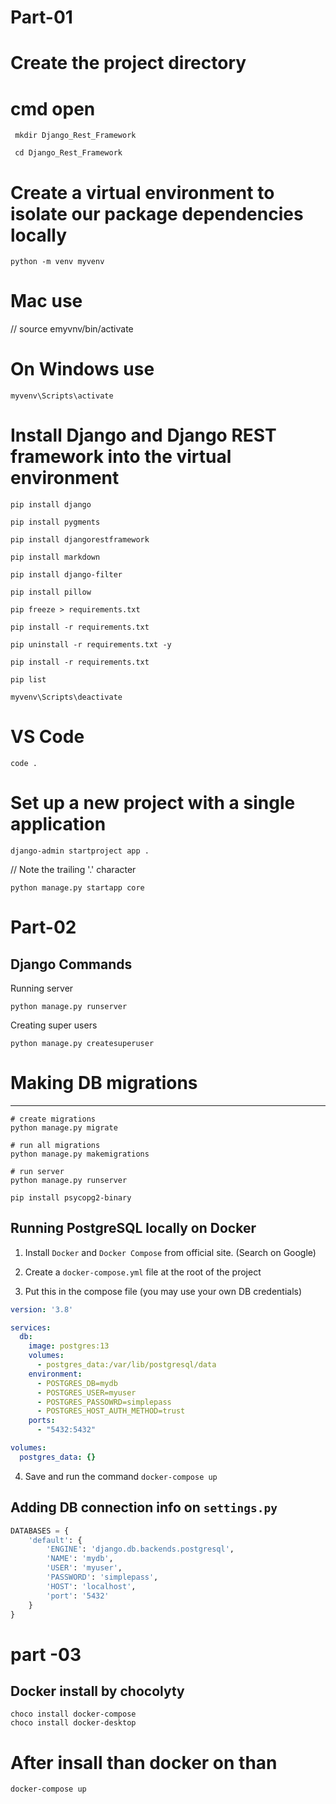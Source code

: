 # Part-01
# Create the project directory
# cmd open
```
 mkdir Django_Rest_Framework

 cd Django_Rest_Framework
```
# Create a virtual environment to isolate our package dependencies locally
```
python -m venv myvenv

```
# Mac use 
// source emyvnv/bin/activate 

# On Windows use 
```
myvenv\Scripts\activate

```
# Install Django and Django REST framework into the virtual environment
```
pip install django

pip install pygments

pip install djangorestframework

pip install markdown

pip install django-filter

pip install pillow

pip freeze > requirements.txt

pip install -r requirements.txt

pip uninstall -r requirements.txt -y

pip install -r requirements.txt

pip list

myvenv\Scripts\deactivate

```
# VS Code
```
code .
```

# Set up a new project with a single application
```
django-admin startproject app .

```

// Note the trailing '.' character

```
python manage.py startapp core

```

# Part-02

## Django Commands

Running server
```
python manage.py runserver
```

Creating super users
```
python manage.py createsuperuser
```
# Making DB migrations
---

```
# create migrations
python manage.py migrate

# run all migrations
python manage.py makemigrations

# run server
python manage.py runserver
```

```
pip install psycopg2-binary

```

## Running PostgreSQL locally on Docker
1. Install `Docker` and `Docker Compose` from official site. (Search on Google)

2. Create a `docker-compose.yml` file at the root of the project

3. Put this in the compose file (you may use your own DB credentials)
```yml
version: '3.8'

services:
  db:
    image: postgres:13
    volumes:
      - postgres_data:/var/lib/postgresql/data
    environment:
      - POSTGRES_DB=mydb
      - POSTGRES_USER=myuser
      - POSTGRES_PASSOWRD=simplepass
      - POSTGRES_HOST_AUTH_METHOD=trust
    ports:
      - "5432:5432"

volumes:
  postgres_data: {}
```

4. Save and run the command `docker-compose up`

## Adding DB connection info on `settings.py`
```python
DATABASES = {
    'default': {
        'ENGINE': 'django.db.backends.postgresql',
        'NAME': 'mydb',
        'USER': 'myuser',
        'PASSWORD': 'simplepass',
        'HOST': 'localhost',
        'port': '5432'
    }
}
```


# part -03

Docker install by chocolyty
---

```
choco install docker-compose
choco install docker-desktop

```

# After insall than docker on than

```
docker-compose up

```
